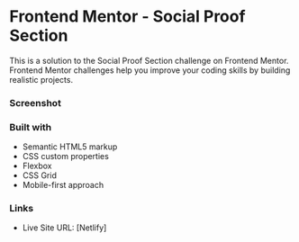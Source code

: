 # Frontend Mentor - Social Proof Section 

This is a solution to the Social Proof Section challenge on Frontend Mentor.
Frontend Mentor challenges help you improve your coding skills by building realistic projects.

### Screenshot




### Built with

- Semantic HTML5 markup
- CSS custom properties
- Flexbox
- CSS Grid
- Mobile-first approach

### Links

- Live Site URL: [Netlify]
